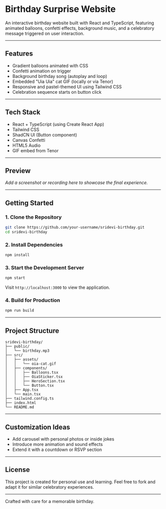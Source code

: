 # Birthday Surprise Website

An interactive birthday website built with React and TypeScript, featuring animated balloons, confetti effects, background music, and a celebratory message triggered on user interaction.

---

## Features

- Gradient balloons animated with CSS  
- Confetti animation on trigger  
- Background birthday song (autoplay and loop)  
- Embedded "Uia Uia" cat GIF (locally or via Tenor)  
- Responsive and pastel-themed UI using Tailwind CSS  
- Celebration sequence starts on button click

---

## Tech Stack

- React + TypeScript (using Create React App)  
- Tailwind CSS  
- ShadCN UI (Button component)  
- Canvas Confetti  
- HTML5 Audio  
- GIF embed from Tenor

---

## Preview

_Add a screenshot or recording here to showcase the final experience._

---

## Getting Started

### 1. Clone the Repository

```bash
git clone https://github.com/your-username/sridevi-birthday.git
cd sridevi-birthday
```

### 2. Install Dependencies

```bash
npm install
```

### 3. Start the Development Server

```bash
npm start
```

Visit `http://localhost:3000` to view the application.

### 4. Build for Production

```bash
npm run build
```

---

## Project Structure

```
sridevi-birthday/
├── public/
│   └── birthday.mp3
├── src/
│   ├── assets/
│   │   └── oia-cat.gif
│   ├── components/
│   │   ├── Balloons.tsx
│   │   ├── OiaSticker.tsx
│   │   ├── HeroSection.tsx
│   │   └── Button.tsx
│   ├── App.tsx
│   └── main.tsx
├── tailwind.config.ts
├── index.html
└── README.md
```

---

## Customization Ideas

- Add carousel with personal photos or inside jokes  
- Introduce more animation and sound effects  
- Extend it with a countdown or RSVP section

---

## License

This project is created for personal use and learning. Feel free to fork and adapt it for similar celebratory experiences.

---

Crafted with care for a memorable birthday.

